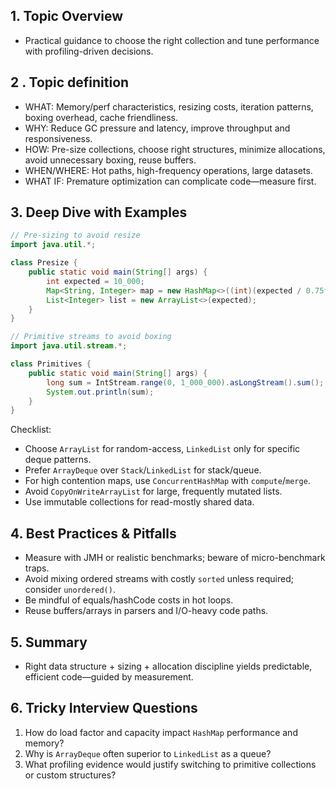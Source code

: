 ## 1. Topic Overview

- Practical guidance to choose the right collection and tune performance with profiling-driven decisions.

## 2 . Topic definition

- WHAT: Memory/perf characteristics, resizing costs, iteration patterns, boxing overhead, cache friendliness.
- WHY: Reduce GC pressure and latency, improve throughput and responsiveness.
- HOW: Pre-size collections, choose right structures, minimize allocations, avoid unnecessary boxing, reuse buffers.
- WHEN/WHERE: Hot paths, high-frequency operations, large datasets.
- WHAT IF: Premature optimization can complicate code—measure first.

## 3. Deep Dive with Examples

```java
// Pre-sizing to avoid resize
import java.util.*;

class Presize {
    public static void main(String[] args) {
        int expected = 10_000;
        Map<String, Integer> map = new HashMap<>((int)(expected / 0.75f) + 1);
        List<Integer> list = new ArrayList<>(expected);
    }
}
```

```java
// Primitive streams to avoid boxing
import java.util.stream.*;

class Primitives {
    public static void main(String[] args) {
        long sum = IntStream.range(0, 1_000_000).asLongStream().sum();
        System.out.println(sum);
    }
}
```

Checklist:
- Choose `ArrayList` for random-access, `LinkedList` only for specific deque patterns.
- Prefer `ArrayDeque` over `Stack`/`LinkedList` for stack/queue.
- For high contention maps, use `ConcurrentHashMap` with `compute`/`merge`.
- Avoid `CopyOnWriteArrayList` for large, frequently mutated lists.
- Use immutable collections for read-mostly shared data.

## 4. Best Practices & Pitfalls

- Measure with JMH or realistic benchmarks; beware of micro-benchmark traps.
- Avoid mixing ordered streams with costly `sorted` unless required; consider `unordered()`.
- Be mindful of equals/hashCode costs in hot loops.
- Reuse buffers/arrays in parsers and I/O-heavy code paths.

## 5. Summary

- Right data structure + sizing + allocation discipline yields predictable, efficient code—guided by measurement.

## 6. Tricky Interview Questions

1. How do load factor and capacity impact `HashMap` performance and memory?
2. Why is `ArrayDeque` often superior to `LinkedList` as a queue?
3. What profiling evidence would justify switching to primitive collections or custom structures?

